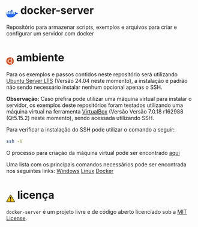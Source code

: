 # <img alt="docker" height="20" src="./imagens/docker.png" style="margin-bottom: -9px !important">  docker-server
Repositório para armazenar scripts, exemplos e arquivos para criar e configurar um servidor com docker

# <img alt="ubuntu" height="20" src="./imagens/ubuntu.png" style="margin-bottom: -9px !important"> ambiente
Para os exemplos e passos contidos neste repositório será utilizando <a href="https://ubuntu.com/download/server" target="_blank">Ubuntu Server LTS</a> (Versão 24.04 neste momento), a instalação é padrão não sendo necessário instalar nenhum opcional apenas o SSH.

<b>Observação:</b> Caso prefira pode utilizar uma máquina virtual para instalar o servidor, os exemplos deste repositórios foram testados utilizando uma máquina virtual na ferramenta <a href="https://www.virtualbox.org/wiki/Downloads" target="_blank">VirtualBox</a> (Versão Versão 7.0.18 r162988 (Qt5.15.2) neste momento), sendo acessada utilizando SSH.<br>

Para verificar a instalação do SSH pode utilizar o comando a seguir:
```bash
ssh -V
```
O processo para criação da máquina virtual pode ser encontrado <a href="https://github.com/GlerystonMatos/docker-server/blob/main/configuracao-vm/README.md" target="_blank">aqui</a>

Uma lista com os principais comandos necessários pode ser encontrada nos seguintes links:
<a href="https://github.com/GlerystonMatos/docker-server/blob/main/comandos/WINDOWS.md" target="_blank">Windows</a>
<a href="https://github.com/GlerystonMatos/docker-server/blob/main/comandos/LINUX.md" target="_blank">Linux</a>
<a href="https://github.com/GlerystonMatos/docker-server/blob/main/comandos/DOCKER.md" target="_blank">Docker</a>

# <img alt="warning" height="20" src="./imagens/warning.png" style="margin-bottom: -9px !important"> licença
`docker-server` é um projeto livre e de código aberto licenciado sob a [MIT License](./LICENSE).